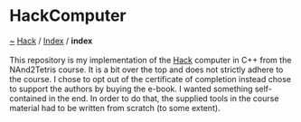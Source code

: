 <a id="hackcomputer"></a>
<h1>HackComputer</h1>
<a id="indexpage"></a>
<a href="https://github.com/CharlesCarley/HackComputer.md">~</a>
<a href="indexpage.md#hack">Hack</a>
<span class="inline-text">/</span>
<a href="index.md#index">Index</a>
<span class="inline-text">/</span>
<span class="bold-text"><b>index</b></span>
<br/>
<br/>
<span class="inline-text">This repository is my implementation of the </span>
<a href="namespaceHack.md#hack">Hack</a>
<span class="inline-text"> computer in C++ from the NAnd2Tetris course. It is a bit over the top and does not strictly adhere to the course. I chose to opt out of the certificate of completion instead chose to support the authors by buying the e-book. I wanted something self-contained in the end. In order to do that, the supplied tools in the course material had to be written from scratch (to some extent). </span>
</div>
</div>
</body>
</html>
